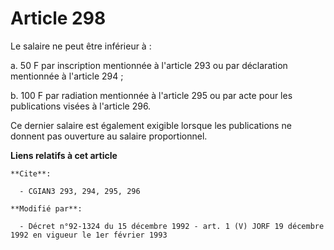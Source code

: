 # Article 298

Le salaire ne peut être inférieur à :

a. 50 F par inscription mentionnée à l'article 293 ou par déclaration mentionnée à l'article 294 ;

b. 100 F par radiation mentionnée à l'article 295 ou par acte pour les publications visées à l'article 296.

Ce dernier salaire est également exigible lorsque les publications ne donnent pas ouverture au salaire proportionnel.

**Liens relatifs à cet article**

	**Cite**:

	  - CGIAN3 293, 294, 295, 296

	**Modifié par**:

	  - Décret n°92-1324 du 15 décembre 1992 - art. 1 (V) JORF 19 décembre 1992 en vigueur le 1er février 1993
